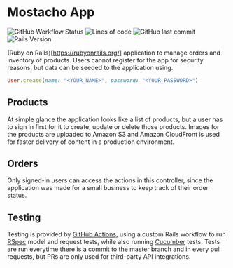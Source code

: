 # Mostacho App
![GitHub Workflow Status](https://img.shields.io/github/workflow/status/aacuadras/mostacho-app/Rails) 
![Lines of code](https://img.shields.io/tokei/lines/github/aacuadras/mostacho-app) 
![GitHub last commit](https://img.shields.io/github/last-commit/aacuadras/mostacho-app) 
![Rails Version](https://img.shields.io/badge/rails--version-6.1.3-blue) 

(Ruby on Rails)[https://rubyonrails.org/] application to manage orders and inventory of products. Users cannot register for the app for security reasons, but data can be seeded to the application using. 

```ruby 
User.create(name: "<YOUR_NAME>", password: "<YOUR_PASSWORD>")
```

## Products
At simple glance the application looks like a list of products, but a user has to sign in first for it to create, update or delete those products. Images for the products are uploaded to Amazon S3 and Amazon CloudFront is used for faster delivery of content in a production environment.

## Orders
Only signed-in users can access the actions in this controller, since the application was made for a small business to keep track of their order status.

## Testing
Testing is provided by [GitHub Actions](https://github.com/features/actions), using a custom Rails workflow to run [RSpec](https://github.com/rspec/rspec-rails) model and request tests, while also running [Cucumber](https://github.com/cucumber/cucumber-rails) tests. Tests are run everytime there is a commit to the master branch and in every pull requests, but PRs are only used for third-party API integrations. 
